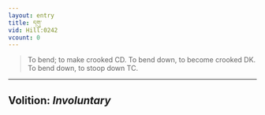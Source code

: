 ```yaml
---
layout: entry
title: དགུ་
vid: Hill:0242
vcount: 0
---
```

> To bend; to make crooked CD\. To bend down, to become crooked DK\. To bend down, to stoop down TC\.

---
Volition: _Involuntary_
---

